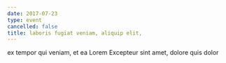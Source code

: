 ```yaml
---
date: 2017-07-23
type: event
cancelled: false
title: laboris fugiat veniam, aliquip elit,
---
```

ex tempor qui veniam, et ea Lorem Excepteur sint amet, dolore quis dolor
